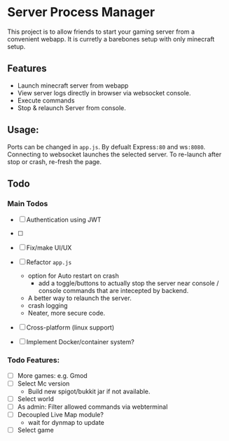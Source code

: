 # Server Process Manager


This project is to allow friends to start your gaming server from a convenient webapp.
It is curretly a barebones setup with only minecraft setup.  


## Features


- Launch minecraft server from webapp
- View server logs directly in browser via websocket console.
- Execute commands
- Stop & relaunch Server from console.


## Usage:

Ports can be changed in `app.js`. By defualt Express`:80` and ws`:8080`.
Connecting to websocket launches the selected server. To re-launch after stop or crash, re-fresh the page.


## Todo

### Main Todos

- [ ] Authentication using JWT
- [ ] 
- [ ] Fix/make UI/UX
- [ ] Refactor `app.js`
	- option for Auto restart on crash
		- add a toggle/buttons to actually stop the server near console / console commands that are intecepted by backend.
	- A better way to relaunch the server.
	- crash logging
	- Neater, more secure code. 
- [ ] Cross-platform (linux support)

- [ ] Implement Docker/container system?

### Todo Features:

- [ ] More games: e.g. Gmod
- [ ] Select Mc version
	- Build new spigot/bukkit jar if not available.
- [ ] Select world
- [ ] As admin: Filter allowed commands via webterminal
- [ ] Decoupled Live Map module?
	- wait for dynmap to update
- [ ] Select game
